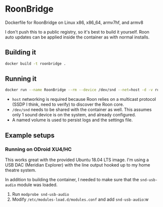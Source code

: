 # RoonBridge
Dockerfile for RoonBridge on Linux x86, x86_64, armv7hf, and armv8

I don't push this to a public registry, so it's best to build it yourself. Roon auto updates can be applied inside the container as with normal installs.

## Building it

```bash
docker build -t roonbridge .
```

## Running it

```bash
docker run --name RoonBridge --rm --device /dev/snd --net=host -d -v roonbridge:/var/roon roonbridge
```

- `host` networking is required because Roon relies on a multicast protocol (SSDP I think, need to verify) to discover the Roon core.
- `/dev/snd` needs to be shared with the container as well. This assumes only 1 sound device is on the system, and already configured.
- A named volume is used to persist logs and the settings file.

## Example setups

### Running on ODroid XU4/HC

This works great with the provided Ubuntu 18.04 LTS image. I'm using a USB DAC (Meridian Explorer) with the line output hooked up to my home theatre system.

In addition to building the container, I needed to make sure that the `snd-usb-audio` module was loaded.

1. Run `modprobe snd-usb-audio`
2. Modify `/etc/modules-load.d/modules.conf` and add `snd-usb-audio`:w

